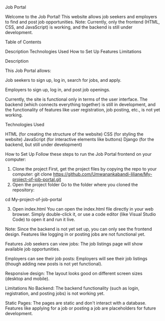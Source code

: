 Job Portal

Welcome to the Job Portal! This website allows job seekers and employers to find and post job opportunities. Note: Currently, only the frontend (HTML, CSS, and JavaScript) is working, and the backend is still under development.

Table of Contents

Description
Technologies Used
How to Set Up
Features
Limitations

Description

This Job Portal allows:

Job seekers to sign up, log in, search for jobs, and apply.

Employers to sign up, log in, and post job openings.

Currently, the site is functional only in terms of the user interface. The backend (which connects everything together) is still in development, and the functionality of features like user registration, job posting, etc., is not yet working.

Technologies Used

HTML (for creating the structure of the website)
CSS (for styling the website)
JavaScript (for interactive elements like buttons)
Django (for the backend, but still under development)

How to Set Up
Follow these steps to run the Job Portal frontend on your computer:
1. Clone the project
First, get the project files by copying the repo to your computer:
git clone https://github.com/Umwanankabandi-liliane/My-project-of-job-portal.git
2. Open the project folder
Go to the folder where you cloned the repository:

cd My-project-of-job-portal

3. Open index.html
You can open the index.html file directly in your web browser. Simply double-click it, or use a code editor (like Visual Studio Code) to open it and run it live.

Note: Since the backend is not yet set up, you can only see the frontend design. Features like logging in or posting jobs are not functional yet.

Features
Job seekers can view jobs: The job listings page will show available job opportunities.

Employers can see their job posts: Employers will see their job listings (though adding new posts is not yet functional).

Responsive design: The layout looks good on different screen sizes (desktop and mobile).

Limitations
No Backend: The backend functionality (such as login, registration, and posting jobs) is not working yet.

Static Pages: The pages are static and don't interact with a database. Features like applying for a job or posting a job are placeholders for future development.
